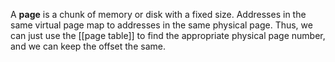 A **page** is a chunk of memory or disk with a fixed size. Addresses in the same virtual page map to addresses in the same physical page. Thus, we can just use the [[page table]] to find the appropriate physical page number, and we can keep the offset the same.